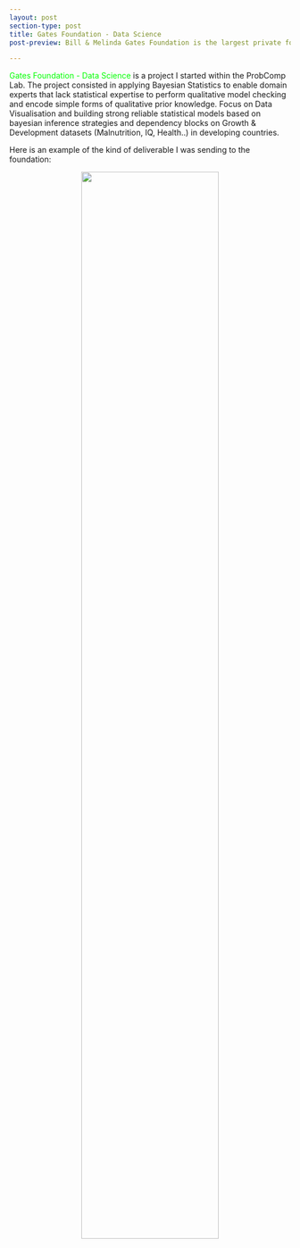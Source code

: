 ```yaml
---
layout: post
section-type: post
title: Gates Foundation - Data Science
post-preview: Bill & Melinda Gates Foundation is the largest private foundation in the world, founded by Bill and Melinda Gates. It was launched in 2000 and is said to be the largest transparently operated private foundation in the world.[4] The primary aims of the foundation are, globally, to enhance healthcare and reduce extreme poverty, and in America, to expand educational opportunities and access to information technology. 

---
```

<a href="http://www.gatesfoundation.org" style="color: rgb(0,255,0);text-decoration: none">Gates Foundation - Data Science</a> is a project I started within the ProbComp Lab.
The project consisted in applying Bayesian Statistics to enable domain experts that lack statistical expertise to perform qualitative model checking and encode simple forms of qualitative prior knowledge.
Focus on Data Visualisation and building strong reliable statistical models based on bayesian inference strategies and dependency blocks on Growth & Development datasets (Malnutrition, IQ, Health..) in developing countries.

Here is an example of the kind of deliverable I was sending to the foundation:
<center><img src="https://BelhalK.github.io/img/projects/gates.png" style="width: 70%; height: 70%"></center>   